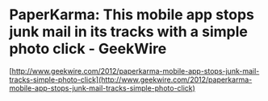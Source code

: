 <!--
id: 17326589946
link: http://tumblr.atmos.org/post/17326589946/paperkarma-this-mobile-app-stops-junk-mail-in-its
slug: paperkarma-this-mobile-app-stops-junk-mail-in-its
date: Thu Feb 09 2012 10:56:09 GMT-0800 (PST)
publish: 2012-02-09
tags: 
title: PaperKarma: This mobile app stops junk mail in its tracks with a simple photo click - GeekWire
-->


PaperKarma: This mobile app stops junk mail in its tracks with a simple photo click - GeekWire
==============================================================================================

[http://www.geekwire.com/2012/paperkarma-mobile-app-stops-junk-mail-tracks-simple-photo-click](http://www.geekwire.com/2012/paperkarma-mobile-app-stops-junk-mail-tracks-simple-photo-click)

